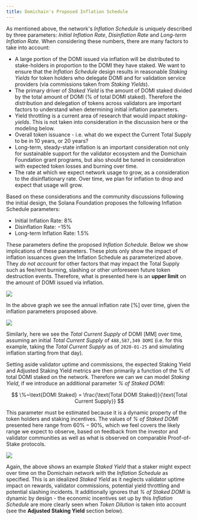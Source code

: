 ```yaml
---
title: Domichain's Proposed Inflation Schedule
---
```


As mentioned above, the network's _Inflation Schedule_ is uniquely described by three parameters: _Initial Inflation Rate_, _Disinflation Rate_ and _Long-term Inflation Rate_. When considering these numbers, there are many factors to take into account:

- A large portion of the DOMI issued via inflation will be distributed to stake-holders in proportion to the DOMI they have staked. We want to ensure that the _Inflation Schedule_ design results in reasonable _Staking Yields_ for token holders who delegate DOMI and for validation service providers (via commissions taken from _Staking Yields_).
- The primary driver of _Staked Yield_ is the amount of DOMI staked divided by the total amount of DOMI (% of total DOMI staked). Therefore the distribution and delegation of tokens across validators are important factors to understand when determining initial inflation parameters.
- Yield throttling is a current area of research that would impact _staking-yields_. This is not taken into consideration in the discussion here or the modeling below.
- Overall token issuance - i.e. what do we expect the Current Total Supply to be in 10 years, or 20 years?
- Long-term, steady-state inflation is an important consideration not only for sustainable support for the validator ecosystem and the Domichain Foundation grant programs, but also should be tuned in consideration with expected token losses and burning over time.
- The rate at which we expect network usage to grow, as a consideration to the disinflationary rate. Over time, we plan for inflation to drop and expect that usage will grow.

Based on these considerations and the community discussions following the initial design, the Solana Foundation proposes the following Inflation Schedule parameters:

- Initial Inflation Rate: $8\%$
- Disinflation Rate: $-15\%$
- Long-term Inflation Rate: $1.5\%$

These parameters define the proposed _Inflation Schedule_. Below we show implications of these parameters. These plots only show the impact of inflation issuances given the Inflation Schedule as parameterized above. They _do not account_ for other factors that may impact the Total Supply such as fee/rent burning, slashing or other unforeseen future token destruction events. Therefore, what is presented here is an **upper limit** on the amount of DOMI issued via inflation.

![](/img/p_inflation_schedule.png)

In the above graph we see the annual inflation rate [$\%$] over time, given the inflation parameters proposed above.

![](/img/p_total_supply.png)

Similarly, here we see the _Total Current Supply_ of DOMI [MM] over time, assuming an initial _Total Current Supply_ of `488,587,349 DOMI` (i.e. for this example, taking the _Total Current Supply_ as of `2020-01-25` and simulating inflation starting from that day).

Setting aside validator uptime and commissions, the expected Staking Yield and Adjusted Staking Yield metrics are then primarily a function of the % of total DOMI staked on the network. Therefore we can we can model _Staking Yield_, if we introduce an additional parameter _% of Staked DOMI_:

$$
\%~\text{DOMI Staked} = \frac{\text{Total DOMI Staked}}{\text{Total Current Supply}}
$$

This parameter must be estimated because it is a dynamic property of the token holders and staking incentives. The values of _% of Staked DOMI_ presented here range from $60\% - 90\%$, which we feel covers the likely range we expect to observe, based on feedback from the investor and validator communities as well as what is observed on comparable Proof-of-Stake protocols.

![](/img/p_ex_staked_yields.png)

Again, the above shows an example _Staked Yield_ that a staker might expect over time on the Domichain network with the _Inflation Schedule_ as specified. This is an idealized _Staked Yield_ as it neglects validator uptime impact on rewards, validator commissions, potential yield throttling and potential slashing incidents. It additionally ignores that _% of Staked DOMI_ is dynamic by design - the economic incentives set up by this _Inflation Schedule_ are more clearly seen when _Token Dilution_ is taken into account (see the **Adjusted Staking Yield** section below).
